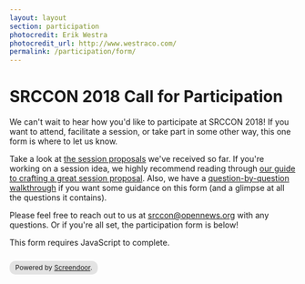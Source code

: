```yaml
---
layout: layout
section: participation
photocredit: Erik Westra
photocredit_url: http://www.westraco.com/
permalink: /participation/form/
---
```


# SRCCON 2018 Call for Participation

We can't wait to hear how you'd like to participate at SRCCON 2018! If you want to attend, facilitate a session, or take part in some other way, this one form is where to let us know.

Take a look at [the session proposals](/sessions/proposals/) we've received so far. If you're working on a session idea, we highly recommend reading through [our guide to crafting a great session proposal](/sessions/proposal-guide). Also, we have a [question-by-question walkthrough](https://opennews.org/blog/srccon-participation-howto) if you want some guidance on this form (and a glimpse at all the questions it contains).

Please feel free to reach out to us at [srccon@opennews.org](mailto:srccon@opennews.org) with any questions. Or if you're all set, the participation form is below!

<script>window.jQuery || document.write('<script src="//code.jquery.com/jquery-2.2.3.min.js"><\/script>')</script>
<link href="//d3q1ytufopwvkq.cloudfront.net/1/formrenderer.css" rel="stylesheet" />
<script src="//d3q1ytufopwvkq.cloudfront.net/1/formrenderer.js"></script>

<form data-formrenderer>This form requires JavaScript to complete.</form>
<small style='display:inline-block;margin-top:10px;background:rgba(0,0,0,0.1);padding:5px 10px;border-radius:10px;'>Powered by <a href='https://www.dobt.co/screendoor/'>Screendoor</a>.</small>

<script>new FormRenderer({"project_id":"D8NqcmDJnjDGSTlj", "afterSubmit": "/participation/thanks"});</script>
